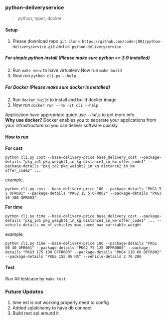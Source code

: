 ### python-deliveryservice
> python, typer, docker

#### Setup
1. Please download repo `git clone https://github.com/coderj001/python-deliveryservice.git` and `cd python-deliveryservice`
##### For simple python install (Please make sure python >= 3.9 installed)
2. Run `make venv` to have virtualenv,Now run `make build`
3. Now run `python cli.py --help`
##### For Docker (Please make sure docker is installed)
2. Run `docker_build` to install and build docker image
3. Now run `docker run --rm -it cli --help`

Application have appropriate guide use `--help` to get more info.<br />
**Why use docker?**
Docker enables you to separate your applications from your infrastructure so you can deliver software quickly.

#### How to run
**For cost**
```
python cli.py cost --base-delivery-price base_delivery_cost --package-details "pkg_id1 pkg_weight1_in_kg distance1_in_km offer_code1" --package-details "pkg_id2 pkg_weight2_in_kg distance2_in_km offer_code2" ...
```
example,
```
python cli.py cost --base-delivery-price 100 --package-details "PKG1 5 5 OFR001" --package-details "PKG2 15 5 OFR002" --package-details "PKG3 10 100 OFR003"
```

**For time**
```
python cli.py time --base-delivery-price base_delivery_cost --package-details "pkg_id1 pkg_weight1_in_kg distance1_in_km offer_code1" ... --vehicle-details no_of_vehicles max_speed max_carriable_weight
```
example,
```
python cli.py time --base-delivery-price 100 --package-details "PKG1 50 30 OFR001" --package-details "PKG2 75 125 OFFR0008" --package-details "PKG3 175 100 OFFR003" --package-details "PKG4 110 60 OFFR002" --package-details "PKG5 155 95 NA" --vehicle-details 2 70 200
```


#### Test
Run All testcase by `make test`

### Future Updates
1. time est is not working properly need to config
2. Added sqlalchemy to have db connect
3. Build rest api around it
